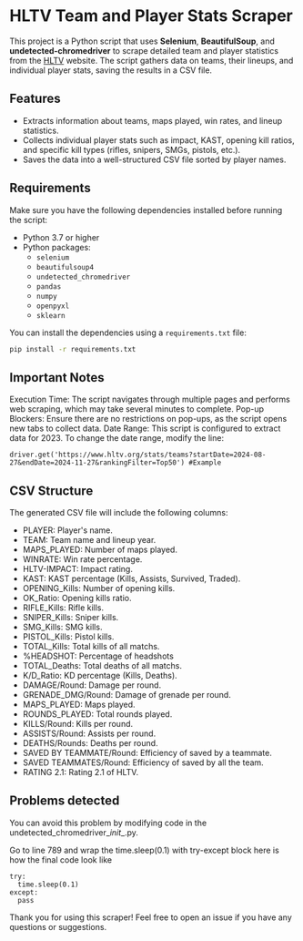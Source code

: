 # HLTV Team and Player Stats Scraper

This project is a Python script that uses **Selenium**, **BeautifulSoup**, and **undetected-chromedriver** to scrape detailed team and player statistics from the [HLTV](https://www.hltv.org) website. The script gathers data on teams, their lineups, and individual player stats, saving the results in a CSV file.

## Features

- Extracts information about teams, maps played, win rates, and lineup statistics.
- Collects individual player stats such as impact, KAST, opening kill ratios, and specific kill types (rifles, snipers, SMGs, pistols, etc.).
- Saves the data into a well-structured CSV file sorted by player names.

## Requirements

Make sure you have the following dependencies installed before running the script:

- Python 3.7 or higher
- Python packages:
  - `selenium`
  - `beautifulsoup4`
  - `undetected_chromedriver`
  - `pandas`
  - `numpy`
  - `openpyxl`
  - `sklearn`

You can install the dependencies using a `requirements.txt` file:
```bash
pip install -r requirements.txt
```

## Important Notes
Execution Time: The script navigates through multiple pages and performs web scraping, which may take several minutes to complete.
Pop-up Blockers: Ensure there are no restrictions on pop-ups, as the script opens new tabs to collect data.
Date Range: This script is configured to extract data for 2023. To change the date range, modify the line:
```
driver.get('https://www.hltv.org/stats/teams?startDate=2024-08-27&endDate=2024-11-27&rankingFilter=Top50') #Example
```

## CSV Structure
The generated CSV file will include the following columns:

- PLAYER: Player's name.
- TEAM: Team name and lineup year.
- MAPS_PLAYED: Number of maps played.
- WINRATE: Win rate percentage.
- HLTV-IMPACT: Impact rating.
- KAST: KAST percentage (Kills, Assists, Survived, Traded).
- OPENING_Kills: Number of opening kills.
- OK_Ratio: Opening kills ratio.
- RIFLE_Kills: Rifle kills.
- SNIPER_Kills: Sniper kills.
- SMG_Kills: SMG kills.
- PISTOL_Kills: Pistol kills.
- TOTAL_Kills: Total kills of all matchs.
- %HEADSHOT: Percentage of headshots
- TOTAL_Deaths: Total deaths of all matchs.
- K/D_Ratio: KD percentage (Kills, Deaths).
- DAMAGE/Round: Damage per round.
- GRENADE_DMG/Round: Damage of grenade per round.
- MAPS_PLAYED: Maps played.
- ROUNDS_PLAYED: Total rounds played.
- KILLS/Round: Kills per round.
- ASSISTS/Round: Assists per round.
- DEATHS/Rounds: Deaths per round.
- SAVED BY TEAMMATE/Round: Efficiency of saved by a teammate.
- SAVED TEAMMATES/Round: Efficiency of saved by all the team.
- RATING 2.1: Rating 2.1 of HLTV.

## Problems detected
You can avoid this problem by modifying code in the undetected_chromedriver\__init__.py.

Go to line 789 and wrap the time.sleep(0.1) with try-except block here is how the final code look like
```
try:
  time.sleep(0.1)
except:
  pass
```

Thank you for using this scraper! Feel free to open an issue if you have any questions or suggestions.
